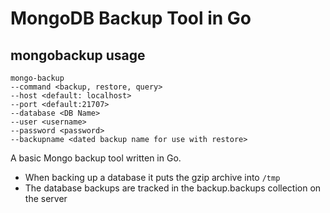 # MongoDB Backup Tool in Go

## mongobackup usage

```
mongo-backup
--command <backup, restore, query>
--host <default: localhost>
--port <default:21707>
--database <DB Name>
--user <username>
--password <password>
--backupname <dated backup name for use with restore>
```

A basic Mongo backup tool written in Go.

- When backing up a database it puts the gzip archive into `/tmp`
- The database backups are tracked in the backup.backups collection on the server
